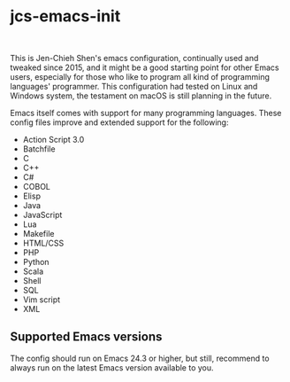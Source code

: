 # jcs-emacs-init #
<br/>

This is Jen-Chieh Shen's emacs configuration, continually used and 
tweaked since 2015, and it might be a good starting point for other 
Emacs users, especially for those who like to program all kind of 
programming languages' programmer. This configuration had tested 
on Linux and Windows system, the testament on macOS is still 
planning in the future. 
<br/>

Emacs itself comes with support for many programming languages. These
config files improve and extended support for the following:
* Action Script 3.0
* Batchfile
* C
* C++
* C#
* COBOL
* Elisp
* Java
* JavaScript
* Lua
* Makefile
* HTML/CSS
* PHP
* Python
* Scala
* Shell
* SQL
* Vim script
* XML

## Supported Emacs versions ##
The config should run on Emacs 24.3 or higher, but still, recommend 
to always run on the latest Emacs version available to you.
<br/>
